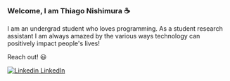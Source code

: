 
### Welcome, I am Thiago Nishimura  :coffee:
I am an undergrad student who loves programming.
As a student research assistant I am always amazed by the various ways technology can positively impact people's lives!


Reach out! :smiley:

[![Linkedin](https://i.stack.imgur.com/gVE0j.png) LinkedIn](https://www.linkedin.com/in/thiago-nishimura)

<!--[![Top Langs](https://github-readme-stats.vercel.app/api/top-langs/?username=dsnishimura&layout=compact&layout=dark)](https://github.com/anuraghazra/github-readme-stats)
-->



